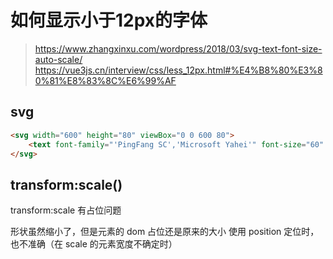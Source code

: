 # 如何显示小于12px的字体

> https://www.zhangxinxu.com/wordpress/2018/03/svg-text-font-size-auto-scale/
> https://vue3js.cn/interview/css/less_12px.html#%E4%B8%80%E3%80%81%E8%83%8C%E6%99%AF

## svg
```html
<svg width="600" height="80" viewBox="0 0 600 80">
    <text font-family="'PingFang SC','Microsoft Yahei'" font-size="60" x="0" y="1em">CSS世界这本书不错！</text>
</svg>
```

## transform:scale()
transform:scale 有占位问题

形状虽然缩小了，但是元素的 dom 占位还是原来的大小
使用 position 定位时，也不准确（在 scale 的元素宽度不确定时）


